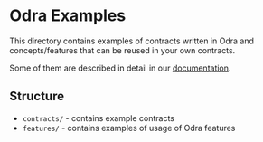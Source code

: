 # Odra Examples
This directory contains examples of contracts written in Odra and concepts/features
that can be reused in your own contracts.

Some of them are described in detail in our [documentation](https://odra.dev/docs).

## Structure
- `contracts/` - contains example contracts
- `features/` - contains examples of usage of Odra features